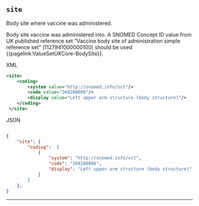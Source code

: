 ## `site`

Body site where vaccine was administered.

Body site vaccine was administered into. A SNOMED Concept ID value from UK published reference set “Vaccine body site of administration simple reference set” (1127941000000100) should be used {{pagelink:ValueSetUKCore-BodySite}}.


XML

``` xml
<site>
    <coding>
        <system value="http://snomed.info/sct"/>
        <code value="368208006"/>
        <display value="Left upper arm structure (body structure)"/>
    </coding>
 </site>   
```


JSON
```json

{
    "site": {
        "coding":  [
            {
                "system": "http://snomed.info/sct",
                "code": "368208006",
                "display": "Left upper arm structure (body structure)"
            }
        ]
    },
}
```

---